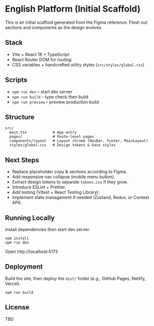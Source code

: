 # English Platform (Initial Scaffold)

This is an initial scaffold generated from the Figma reference. Flesh out sections and components as the design evolves.

## Stack
- Vite + React 18 + TypeScript
- React Router DOM for routing
- CSS variables + handcrafted utility styles (`src/styles/global.css`)

## Scripts
- `npm run dev` – start dev server
- `npm run build` – type check then build
- `npm run preview` – preview production build

## Structure
```
src/
  main.tsx            # App entry
  pages/              # Route-level pages
  components/layout   # Layout chrome (NavBar, Footer, MainLayout)
  styles/global.css   # Design tokens & base styles
```

## Next Steps
- Replace placeholder copy & sections according to Figma.
- Add responsive nav collapse (mobile menu button).
- Extract design tokens to separate `tokens.css` if they grow.
- Introduce ESLint + Prettier.
- Add testing (Vitest + React Testing Library).
- Implement state management if needed (Zustand, Redux, or Context API).

## Running Locally
Install dependencies then start dev server.

```
npm install
npm run dev
```

Open http://localhost:5173

## Deployment
Build the site, then deploy the `dist/` folder (e.g., GitHub Pages, Netlify, Vercel).

```
npm run build
```

## License
TBD
